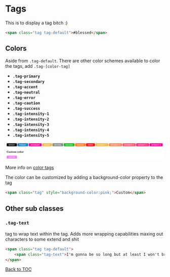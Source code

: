# Tags

This is to display a tag bitch :)

```html
<span class="tag tag-default">#blessed</span>
```


## Colors

Aside from `.tag-default`. There are other color schemes available to color the tags, add `.tag-[color-tag]`

*	**`.tag-primary`**
*	**`.tag-secondary`**
*	**`.tag-accent`**
*	**`.tag-neutral`**
*	**`.tag-error`**
*	**`.tag-caution`**
*	**`.tag-success`**
*	**`.tag-intensity-1`**
*	**`.tag-intensity-2`**
*	**`.tag-intensity-3`**
*	**`.tag-intensity-4`**
*	**`.tag-intensity-5`**

![](../../images/tags.png)

More info on [color tags](../scaffolding/colors.md#color-tags)

The color can be customized by adding a background-color property to the tag

```html
<span class="tag" style="background-color:pink;">Custom</span> 
```
## Other sub classes

### `.tag-text`

tag to wrap text within the tag. Adds more wrapping capabilities maxing out characters to some extend and shit

```html
<span class="tag tag-default">
	<span class="tag-text">I'm gonna be so long but at least I won't break whatever layout you have that needs my bitch ass to be short and concise</span>
</span>
```

[Back to TOC](../../../readme.md)